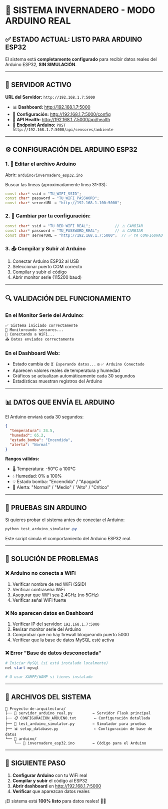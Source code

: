 # 🌿 SISTEMA INVERNADERO - MODO ARDUINO REAL

## ✅ ESTADO ACTUAL: LISTO PARA ARDUINO ESP32

El sistema está **completamente configurado** para recibir datos reales del Arduino ESP32, **SIN SIMULACIÓN**.

---

## 🚀 SERVIDOR ACTIVO

**URL del Servidor:** `http://192.168.1.7:5000`

- 📊 **Dashboard:** http://192.168.1.7:5000
- 🔧 **Configuración:** http://192.168.1.7:5000/config  
- 📡 **API Health:** http://192.168.1.7:5000/api/health
- 🎯 **Endpoint Arduino:** `POST http://192.168.1.7:5000/api/sensores/ambiente`

---

## ⚙️ CONFIGURACIÓN DEL ARDUINO ESP32

### 1. 📝 Editar el archivo Arduino

Abrir: `arduino/invernadero_esp32.ino`

Buscar las líneas (aproximadamente línea 31-33):
```cpp
const char* ssid = "TU_WIFI_SSID";           
const char* password = "TU_WIFI_PASSWORD";    
const char* serverURL = "http://192.168.1.100:5000";
```

### 2. 🔧 Cambiar por tu configuración:
```cpp
const char* ssid = "TU_RED_WIFI_REAL";           // ⚠️ CAMBIAR
const char* password = "TU_PASSWORD_REAL";       // ⚠️ CAMBIAR  
const char* serverURL = "http://192.168.1.7:5000";  // ✅ YA CONFIGURADO
```

### 3. 📤 Compilar y Subir al Arduino

1. Conectar Arduino ESP32 al USB
2. Seleccionar puerto COM correcto  
3. Compilar y subir el código
4. Abrir monitor serie (115200 baud)

---

## 🔍 VALIDACIÓN DEL FUNCIONAMIENTO

### En el Monitor Serie del Arduino:
```
✅ Sistema iniciado correctamente
📡 Monitoreando sensores...
🔗 Conectando a WiFi...
📤 Datos enviados correctamente
```

### En el Dashboard Web:
- Estado cambia de `⏳ Esperando datos...` a `✅ Arduino Conectado`
- Aparecen valores reales de temperatura y humedad
- Gráficos se actualizan automáticamente cada 30 segundos
- Estadísticas muestran registros del Arduino

---

## 📊 DATOS QUE ENVÍA EL ARDUINO

El Arduino enviará cada 30 segundos:

```json
{
  "temperatura": 24.5,
  "humedad": 65.2, 
  "estado_bomba": "Encendida",
  "alerta": "Normal"
}
```

**Rangos válidos:**
- 🌡️ Temperatura: -50°C a 100°C
- 💧 Humedad: 0% a 100%
- 💡 Estado bomba: "Encendida" / "Apagada"
- 🚨 Alerta: "Normal" / "Medio" / "Alto" / "Crítico"

---

## 🧪 PRUEBAS SIN ARDUINO

Si quieres probar el sistema antes de conectar el Arduino:

```powershell
python test_arduino_simulator.py
```

Este script simula el comportamiento del Arduino ESP32 real.

---

## 🔧 SOLUCIÓN DE PROBLEMAS

### ❌ Arduino no conecta a WiFi
1. Verificar nombre de red WiFi (SSID)
2. Verificar contraseña WiFi
3. Asegurar que WiFi sea 2.4GHz (no 5GHz)
4. Verificar señal WiFi fuerte

### ❌ No aparecen datos en Dashboard  
1. Verificar IP del servidor: `192.168.1.7:5000`
2. Revisar monitor serie del Arduino
3. Comprobar que no hay firewall bloqueando puerto 5000
4. Verificar que la base de datos MySQL esté activa

### ❌ Error "Base de datos desconectada"
```powershell
# Iniciar MySQL (si está instalado localmente)
net start mysql

# O usar XAMPP/WAMP si tienes instalado
```

---

## 📁 ARCHIVOS DEL SISTEMA

```
📂 Proyecto-de-arquitectura/
├── 🐍 servidor_arduino_real.py         ← Servidor Flask principal
├── 📋 CONFIGURACION_ARDUINO.txt        ← Configuración detallada
├── 🧪 test_arduino_simulator.py        ← Simulador para pruebas
├── 📊 setup_database.py                ← Configuración de base de datos
└── 📂 arduino/
    └── 🔧 invernadero_esp32.ino        ← Código para el Arduino
```

---

## 🎯 SIGUIENTE PASO

1. **Configurar Arduino** con tu WiFi real
2. **Compilar y subir** el código al ESP32
3. **Abrir dashboard** en http://192.168.1.7:5000
4. **Verificar** que aparezcan datos reales

¡El sistema está **100% listo** para datos reales! 🌱✨
